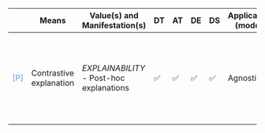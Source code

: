 |       | Means  | Value(s) and Manifestation(s)| DT|AT | DE | DS | Application (model) | Approach | Visual elements | Additional details
| ----------- |  --------------------------- | ---------------  |------------------------------|-------------| ----------------------|----------------------|----------------------------|--------------------|------------------------|--------------------------------- |
<span style="color:#6495ED">[P]</span> | Contrastive explanation |   *EXPLAINABILITY*<br> - Post-hoc explanations |✅ |✅ |✅ | ✅ | Agnostic |- Example of minimum change that leads to different outcomes |  |